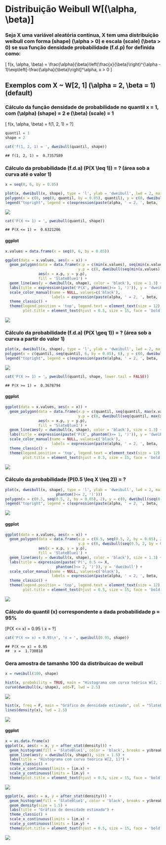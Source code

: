 Distribuição Weibull W\[\(\alpha, \beta\)\]
================

### Seja X uma variável aleatória contínua, X tem uma distribuição weibull com forma (shape) \(\alpha > 0\) e escala (scale) \(\beta > 0\) se sua função densidade probabilidade (f.d.p) for definida como:

\[ f(x, \alpha, \beta) =  \frac{\alpha}{\beta}\left(\frac{x}{\beta}\right)^{\alpha - 1}\exp\left[-\frac{\alpha}{\beta}\right]^\alpha, x > 0 \]

## Exemplos com X \~ W\[2, 1\] \(\alpha = 2, \beta = 1\) (default)

### Cálculo da função densidade de probabilidade no quantil x = 1, com \(\alpha\) (shape) = 2 e \(\beta\) (scale) = 1

\[ f(x, \alpha, \beta) = f(1, 2, 1) = ?\]

``` r
quantil = 1
shape = 2
```

``` r
cat('f(1, 2, 1) = ', dweibull(quantil, shape))
```

    ## f(1, 2, 1) =  0.7357589

### Cálculo da probabilidade (f.d.a) \(P(X \leq 1)\) = ? (área sob a curva até o valor 1)

``` r
x = seq(0, 6, by = 0.05)
```

``` r
plot(x, dweibull(x, shape), type = 'l', ylab = 'dweibull', lwd = 2, main = expression(paste('P(X', phantom()<= 1, ')')))
polygon(x = c(0, seq(0, quantil, by = 0.05), quantil), y = c(0, dweibull(seq(0, quantil, by = 0.05), shape), 0), col = 'SlateBlue1')
legend("topright", legend = c(expression(paste(alpha, ' = 2, ', beta, ' = 1'))), lty=1, col=c('black'), lwd=2, bty="n")
```

![](distribuicao-weibull_files/figure-gfm/unnamed-chunk-5-1.png)<!-- -->

``` r
cat('P(X <= 1) = ', pweibull(quantil, shape))
```

    ## P(X <= 1) =  0.6321206

#### ggplot

``` r
x.values = data.frame(x = seq(0, 6, by = 0.05))
```

``` r
ggplot(data = x.values, aes(x = x)) +
  geom_polygon(data = data.frame(x.p = c(min(x.values), seq(min(x.values), quantil, by = 0.05), quantil),
                                 y.p = c(0, dweibull(seq(min(x.values), quantil, by = 0.05), shape), 0)), 
               aes(x = x.p, y = y.p), 
               fill = 'SlateBlue1') +
  geom_line(aes(y = dweibull(x, shape), color = 'black'), size = 1.3) +
  labs(title = expression(paste('P(X', phantom()<= 1, ')')), y = 'dweibull') +
  scale_color_manual(name = NULL, values=c('black'),
                     labels = expression(paste(alpha, ' = 2, ', beta, ' = 1'))) +
  theme_classic() +
  theme(legend.position = 'top', legend.text = element_text(size = 12), 
        plot.title = element_text(hjust = 0.5, size = 15, face = 'bold'))
```

![](distribuicao-weibull_files/figure-gfm/unnamed-chunk-8-1.png)<!-- -->

### Cálculo da probabilidade (f.d.a) \(P(X \geq 1)\) = ? (área sob a curva a partir do valor 1)

``` r
plot(x, dweibull(x, shape), type = 'l', ylab = 'dweibull', lwd = 2, main = expression(paste('P(X', phantom()>= 1, ')')))
polygon(x = c(quantil, seq(quantil, 6, by = 0.05), 6), y = c(0, dweibull(seq(quantil, 6, by = 0.05), shape), 0), col = 'SlateBlue1')
legend("topright", legend = c(expression(paste(alpha, ' = 2, ', beta, ' = 1'))), lty=1, col=c('black'), lwd=2, bty="n")
```

![](distribuicao-weibull_files/figure-gfm/unnamed-chunk-9-1.png)<!-- -->

``` r
cat('P(X >= 1) = ', pweibull(quantil, shape, lower.tail = FALSE))
```

    ## P(X >= 1) =  0.3678794

#### ggplot

``` r
ggplot(data = x.values, aes(x = x)) +
  geom_polygon(data = data.frame(x.p = c(quantil, seq(quantil, max(x.values), by = 0.05), 6),
                                 y.p = c(0, dweibull(seq(quantil, max(x.values), by = 0.05), shape), 0)), 
               aes(x = x.p, y = y.p), 
               fill = 'SlateBlue1') +
  geom_line(aes(y = dweibull(x, shape), color = 'black'), size = 1.3) +
  labs(title = expression(paste('P(X', phantom()>= 1, ')')), y = 'dweibull') +
  scale_color_manual(name = NULL, values=c('black'),
                     labels = expression(paste(alpha, ' = 2, ', beta, ' = 1'))) +
  theme_classic() +
  theme(legend.position = 'top', legend.text = element_text(size = 12), 
        plot.title = element_text(hjust = 0.5, size = 15, face = 'bold'))
```

![](distribuicao-weibull_files/figure-gfm/unnamed-chunk-11-1.png)<!-- -->

### Cálculo da probabilidade \(P(0.5 \leq X \leq 2)\) = ?

``` r
plot(x, dweibull(x, shape), type = 'l', ylab = 'dweibull', lwd = 2, main = expression(paste('P(', 0.5 <= X,
                       phantom()<= 2, ')')))
polygon(x = c(0.5, seq(0.5, 2, by = 0.05), 2), y = c(0, dweibull(seq(0.5, 2, by = 0.05), shape), 0), col = 'SlateBlue1')
legend("topright", legend = c(expression(paste(alpha, ' = 2, ', beta, ' = 1'))), lty=1, col=c('black'), lwd=2, bty="n")
```

![](distribuicao-weibull_files/figure-gfm/unnamed-chunk-12-1.png)<!-- -->

#### ggplot

``` r
ggplot(data = x.values, aes(x = x)) +
  geom_polygon(data = data.frame(x.p = c(0.5, seq(0.5, 2, by = 0.05), 2),
                                 y.p = c(0, dweibull(seq(0.5, 2, by = 0.05), shape), 0)), 
               aes(x = x.p, y = y.p), 
               fill = 'SlateBlue1') +
  geom_line(aes(y = dweibull(x, shape), color = 'black'), size = 1.3) +
  labs(title = expression(paste('P(', 0.5 <= X,
                       phantom()<= 2, ')')), y = 'dweibull') +
  scale_color_manual(name = NULL, values=c('black'),
                     labels = expression(paste(alpha, ' = 2, ', beta, ' = 1'))) +
  theme_classic() +
  theme(legend.position = 'top', legend.text = element_text(size = 12), 
        plot.title = element_text(hjust = 0.5, size = 15, face = 'bold'))
```

![](distribuicao-weibull_files/figure-gfm/unnamed-chunk-13-1.png)<!-- -->

### Cálculo do quantil (x) correspondente a dada probabilidade p = 95%

\[P(X <= x) = 0.95 \\
     x = ?\]

``` r
cat('P(X <= x) = 0.95\n', 'x = ', qweibull(0.95, shape))
```

    ## P(X <= x) = 0.95
    ##  x =  1.730818

### Gera amostra de tamanho 100 da distribuicao de weibull

``` r
x = rweibull(100, shape)
```

``` r
hist(x, probability = TRUE, main = "Histograma com curva teórica W[2, 1]", col = "SlateBlue1", xlim = lim.x, ylim = lim.y) 
curve(dweibull(x, shape), add=T, lwd = 2.5)
```

![](distribuicao-weibull_files/figure-gfm/unnamed-chunk-17-1.png)<!-- -->

``` r
hist(x, freq = F, main = "Gráfico de densidade estimada", col = "SlateBlue1", xlim = lim.x, ylim = lim.y)
lines(density(x), lwd = 2.5)
```

![](distribuicao-weibull_files/figure-gfm/unnamed-chunk-17-2.png)<!-- -->

#### ggplot

``` r
x = as.data.frame(x)
ggplot(x, aes(x = x, y = after_stat(density))) +
  geom_histogram(fill = 'SlateBlue1', color = 'black', breaks = y$breaks) +
  geom_line(aes(y = dweibull(x, shape)), size = 1.5) +
  labs(title = "Histograma com curva teórica W[2, 1]") +
  theme_classic() +
  scale_x_continuous(limits = lim.x) +
  scale_y_continuous(limits = lim.y) +
  theme(plot.title = element_text(hjust = 0.5, size = 15, face = 'bold'))
```

![](distribuicao-weibull_files/figure-gfm/unnamed-chunk-18-1.png)<!-- -->

``` r
ggplot(x, aes(x = x, y = after_stat(density))) +
  geom_histogram(fill = 'SlateBlue1', color = 'black', breaks = y$breaks) +
  geom_density(size = 1.5) +
  labs(title = "Gráfico de densidade estimada") +
  theme_classic() +
  scale_x_continuous(limits = lim.x) +
  scale_y_continuous(limits = lim.y) +
  theme(plot.title = element_text(hjust = 0.5, size = 15, face = 'bold'))
```

![](distribuicao-weibull_files/figure-gfm/unnamed-chunk-18-2.png)<!-- -->
